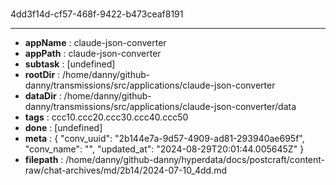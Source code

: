 # [](https://claude.ai/chat/2b144e7a-9d57-4909-ad81-293940ae695f)

4dd3f14d-cf57-468f-9422-b473ceaf8191



---

* **appName** : claude-json-converter
* **appPath** : claude-json-converter
* **subtask** : [undefined]
* **rootDir** : /home/danny/github-danny/transmissions/src/applications/claude-json-converter
* **dataDir** : /home/danny/github-danny/transmissions/src/applications/claude-json-converter/data
* **tags** : ccc10.ccc20.ccc30.ccc40.ccc50
* **done** : [undefined]
* **meta** : {
  "conv_uuid": "2b144e7a-9d57-4909-ad81-293940ae695f",
  "conv_name": "",
  "updated_at": "2024-08-29T20:01:44.005645Z"
}
* **filepath** : /home/danny/github-danny/hyperdata/docs/postcraft/content-raw/chat-archives/md/2b14/2024-07-10_4dd.md